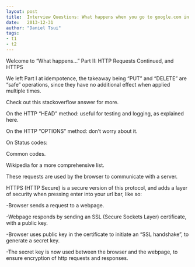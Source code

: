 ```yaml
---
layout: post
title:  Interview Questions: What happens when you go to google.com in your browser? (Part II)
date:   2013-12-31
author: "Daniel Tsui"
tags:
- t1
- t2
---
```


Welcome to “What happens…” Part II: HTTP Requests Continued, and HTTPS

We left Part I at idempotence,  the takeaway being “PUT” and “DELETE” are “safe” operations, since they have no additional effect when applied multiple times.

Check out this stackoverflow answer for more.

On the HTTP “HEAD” method: useful for testing and logging, as explained here.

On the HTTP “OPTIONS” method: don’t worry about it.

On Status codes:

Common codes.

Wikipedia for a more comprehensive list.

These requests are used by the browser to communicate with a server.

HTTPS (HTTP Secure) is a secure version of this protocol, and adds a layer of security when pressing enter into your url bar, like so:

-Browser sends a request to a webpage.

-Webpage responds by sending an SSL (Secure Sockets Layer) certificate, with a public key.

-Browser uses public key in the certificate to initiate an “SSL handshake”, to generate a secret key.

-The secret key is now used between the browser and the webpage, to ensure encryption of http requests and responses.